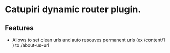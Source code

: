 # Catupiri dynamic router plugin.

## Features

- Allows to set clean urls and auto resouves permanent urls (ex /content/1 ) to /about-us-url